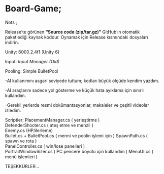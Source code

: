 # Board-Game;

Nots ;

Release’te görünen **“Source code (zip/tar.gz)”** GitHub’ın otomatik paketlediği kaynak koddur. Oynamak için Release kısmındaki dosyaları indirin.

Unity: 6000.2.4f1 (Unity 6)

Input: *Input Manager (Old)* 

Pooling: Simple BulletPool

-AI kullanımını asgari seviyede tuttum; kodları büyük ölçüde kendim yazdım.

-AI araçlarını sadece yol gösterme ve küçük hata ayıklama için sınırlı kullandım.

-Gerekli yerlerde resmi dokümantasyonlar, makaleler ve çeşitli videolar izledim.

Scriptler;
PlacementManager.cs ( yerleştirme )  
DefenderShooter.cs ( ateş etme ve menzil )  
Enemy.cs (HP/ilerleme)  
Bullet.cs + BulletPool.cs ( mermi ve poolin işlemi için )
SpawnPath.cs ( spawn ve rota )  
PanelController.cs ( win/lose panelleri )  
PortraitWindowSizer.cs ( PC pencere boyutu için kullandım )
MenuUI.cs ( menü işlemleri )

TEŞEKKÜRLER...
